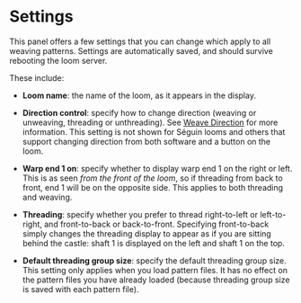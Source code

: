 # Settings

This panel offers a few settings that you can change which apply to all weaving patterns.
Settings are automatically saved, and should survive rebooting the loom server.

These include:

* **Loom name**: the name of the loom, as it appears in the display.

* **Direction control**: specify how to change direction (weaving or unweaving, threading or unthreading).
  See [Weave Direction](weaving.md#weave-direction) for more information.
  This setting is not shown for Séguin looms and others that support changing direction from both software and a button on the loom.

* **Warp end 1 on**: specify whether to display warp end 1 on the right or left.
  This is as seen *from the front of the loom*, so if threading from back to front, end 1 will be on the opposite side.
  This applies to both threading and weaving.

* **Threading**: specify whether you prefer to thread right-to-left or left-to-right, and front-to-back or back-to-front.
  Specifying front-to-back simply changes the threading display to appear as if you are sitting behind the castle: shaft 1 is displayed on the left and shaft 1 on the top.

* **Default threading group size**: specify the default threading group size.
  This setting only applies when you load pattern files.
  It has no effect on the pattern files you have already loaded
  (because threading group size is saved with each pattern file).
